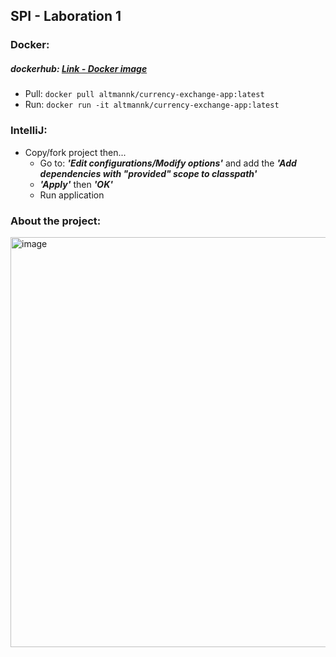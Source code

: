 ## SPI - Laboration 1

### Docker:
##### *dockerhub: [Link - Docker image](https://hub.docker.com/r/altmannk/currency-exchange-app/tags)*
- Pull: ``` docker pull altmannk/currency-exchange-app:latest ```
- Run: ``` docker run -it altmannk/currency-exchange-app:latest ```

### IntelliJ:
- Copy/fork project then...
  - Go to: ***'Edit configurations/Modify options'*** and add the ***'Add dependencies with "provided" scope to classpath'***
  - ***'Apply'*** then ***'OK'***
  - Run application

### About the project:
  <img width="656" alt="image" src="https://github.com/altmannk/webservices-labb1/assets/143100902/5078fab7-d4ba-42f5-a12e-b9b267551bcd">
